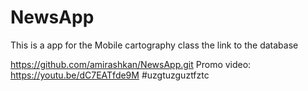 # NewsApp
This is a app for the Mobile cartography class
the link to the database

https://github.com/amirashkan/NewsApp.git
Promo video:
https://youtu.be/dC7EATfde9M
#uzgtuzguztfztc
